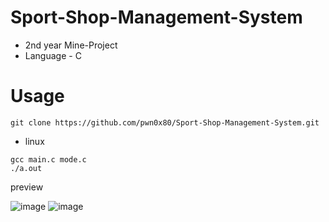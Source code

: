 # Sport-Shop-Management-System
- 2nd year Mine-Project
- Language - C

# Usage
```git clone https://github.com/pwn0x80/Sport-Shop-Management-System.git```
- linux

```
gcc main.c mode.c
./a.out
```


preview

![image](https://user-images.githubusercontent.com/25504458/173229967-2f8bf1aa-0250-4131-870d-107909e6d62c.png)
![image](https://user-images.githubusercontent.com/25504458/173229990-63e0cebf-dd56-4003-8413-42f5b6e1f4cc.png)
